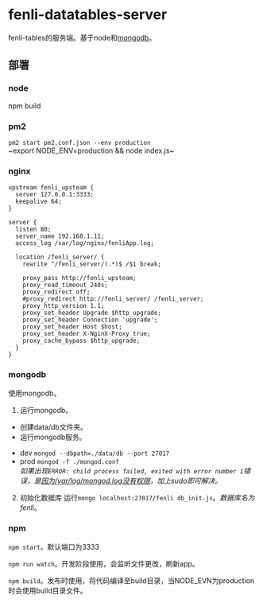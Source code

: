 # fenli-datatables-server
fenli-tables的服务端。基于node和[mongodb](http://mongodb.com)。

## 部署
### node
npm build
### pm2
`pm2 start pm2.conf.json --env production`  
~export NODE_ENV=production && node index.js~
### nginx
```
upstream fenli_upsteam {
  server 127.0.0.1:3333;
  keepalive 64;
}

server {
  listen 80;
  server_name 192.168.1.11;
  access_log /var/log/nginx/fenliApp.log;

  location /fenli_server/ {
    rewrite ^/fenli_server/(.*)$ /$1 break;

    proxy_pass http://fenli_upsteam;
    proxy_read_timeout 240s;
    proxy_redirect off;
    #proxy_redirect http://fenli_server/ /fenli_server;
    proxy_http_version 1.1;
    proxy_set_header Upgrade $http_upgrade;
    proxy_set_header Connection 'upgrade';
    proxy_set_header Host $host;
    proxy_set_header X-NginX-Proxy true;
    proxy_cache_bypass $http_upgrade;
  }
}
```

### mongodb
使用mongodb。
1. 运行mongodb。
+ 创建data/db文件夹。
+ 运行mongodb服务。
 - dev `mongod --dbpath=./data/db --port 27017`
 - prod `mongod -f ./mongod.conf`  
  *如果出现`ERROR: child process failed, exited with error number 1`错误，是[因为/var/log/mongod.log没有权限](https://stackoverflow.com/questions/28591101/starting-mongod-fork-error-child-process-failed-exited-with-error-number-1)，加上sudo即可解决。*
2. 初始化数据库
运行`mongo localhost:27017/fenli db_init.js`。*数据库名为fenli*。

### npm
`npm start`。默认端口为3333

`npm run watch`。开发阶段使用，会监听文件更改，刷新app。

`npm build`。发布时使用，将代码编译至build目录，当NODE_EVN为production时会使用build目录文件。
